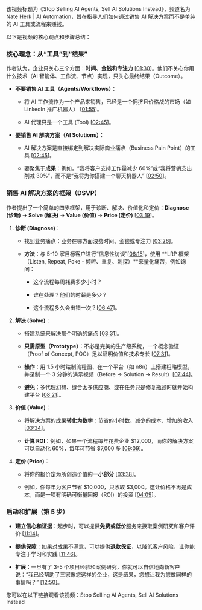 该视频标题为《Stop Selling AI Agents, Sell AI Solutions Instead》，频道名为 Nate Herk | AI Automation，旨在指导人们如何通过销售 AI 解决方案而不是单纯的 AI 工具或流程来赚钱。

以下是视频的核心观点和步骤总结：

### 核心理念：从“工具”到“结果”

作者认为，企业只关心三个方面：**时间、金钱和专注力** [[01:30](http://www.youtube.com/watch?v=w9-gfaV5vlM&t=90)]。他们不关心你用什么技术（AI 智能体、工作流、节点）实现，只关心最终结果（Outcome）。

- **不要销售 AI 工具（Agents/Workflows）**：
    
    - 将 AI 工作流作为一个产品来销售，已经是一个拥挤且价格战的市场（如 LinkedIn 推广机器人） [[01:55](http://www.youtube.com/watch?v=w9-gfaV5vlM&t=115)]。
        
    - AI 代理只是一个工具 (Tool) [[02:45](http://www.youtube.com/watch?v=w9-gfaV5vlM&t=165)]。
        
- **要销售 AI 解决方案（AI Solutions）**：
    
    - AI 解决方案是直接绑定到解决实际商业痛点（Business Pain Point）的工具 [[02:45](http://www.youtube.com/watch?v=w9-gfaV5vlM&t=165)]。
        
    - 要聚焦于**成果**：例如，“我将客户支持工作量减少 60%”或“我将营销支出削减 30%”，而不是“我将为你搭建一个聊天机器人” [[02:50](http://www.youtube.com/watch?v=w9-gfaV5vlM&t=170)]。
        

### 销售 AI 解决方案的框架（DSVP）

作者提出了一个简单的四步框架，用于诊断、解决、价值化和定价：**Diagnose (诊断) → Solve (解决) → Value (价值) → Price (定价)** [[03:19](http://www.youtube.com/watch?v=w9-gfaV5vlM&t=199)]。

1. **诊断 (Diagnose)**：
    
    - 找到业务痛点：业务在哪方面浪费时间、金钱或专注力 [[03:26](http://www.youtube.com/watch?v=w9-gfaV5vlM&t=206)]。
        
    - **方法**：与 5-10 家目标客户进行“信息性访谈”[[06:15](http://www.youtube.com/watch?v=w9-gfaV5vlM&t=375)]，使用 **LRP 框架（Listen, Repeat, Poke - 倾听、重复、刺探）**来量化痛苦，例如询问：
        
        - 这个流程每周耗费多少小时？
            
        - 谁在处理？他们的时薪是多少？
            
        - 这个流程多久会出错一次？[[06:47](http://www.youtube.com/watch?v=w9-gfaV5vlM&t=407)]。
            
2. **解决 (Solve)**：
    
    - 搭建系统来解决那个明确的痛点 [[03:31](http://www.youtube.com/watch?v=w9-gfaV5vlM&t=211)]。
        
    - **只需原型（Prototype）**：不必是完美的生产级系统，一个概念验证（Proof of Concept, POC）足以证明价值和技术专长 [[07:31](http://www.youtube.com/watch?v=w9-gfaV5vlM&t=451)]。
        
    - **操作**：用 1.5 小时绘制流程图、在一个平台（如 n8n）上搭建粗略模型，并录制一个 3 分钟的演示视频（Before → Solution → Result）[[07:44](http://www.youtube.com/watch?v=w9-gfaV5vlM&t=464)]。
        
    - **避免**：多代理幻想、缝合太多供应商、或在任务只是修复瓶颈时就开始构建平台 [[08:21](http://www.youtube.com/watch?v=w9-gfaV5vlM&t=501)]。
        
3. **价值 (Value)**：
    
    - 将解决方案的成果**转化为数字**：节省的小时数、减少的成本、增加的收入 [[03:34](http://www.youtube.com/watch?v=w9-gfaV5vlM&t=214)]。
        
    - **计算 ROI**：例如，如果一个流程每年花费企业 $12,000，而你的解决方案可以自动化 60%，每年可节省 $7,000 多 [[09:09](http://www.youtube.com/watch?v=w9-gfaV5vlM&t=549)]。
        
4. **定价 (Price)**：
    
    - 将你的报价定为所创造价值的**一小部分** [[03:38](http://www.youtube.com/watch?v=w9-gfaV5vlM&t=218)]。
        
    - 例如，你每年为客户节省 $10,000，只收取 $3,000。这让价格不再是成本，而是一项有明确可衡量回报（ROI）的投资 [[04:09](http://www.youtube.com/watch?v=w9-gfaV5vlM&t=249)]。
        

### 启动和扩展（第 5 步）

- **建立信心和证据**：起步时，可以提供**免费或低价**服务来换取案例研究和客户评价 [[11:14](http://www.youtube.com/watch?v=w9-gfaV5vlM&t=674)]。
    
- **提供保障**：如果对成果不满意，可以提供**退款保证**，以降低客户风险，让你能专注于学习和实践 [[11:46](http://www.youtube.com/watch?v=w9-gfaV5vlM&t=706)]。
    
- **扩展**：一旦有了 3-5 个项目经验和案例研究，你就可以自信地向新客户说：“我已经帮助了三家像您这样的企业，这是结果，您想让我为您做同样的事情吗？” [[12:50](http://www.youtube.com/watch?v=w9-gfaV5vlM&t=770)]。
    

您可以在以下链接观看该视频：Stop Selling AI Agents, Sell AI Solutions Instead